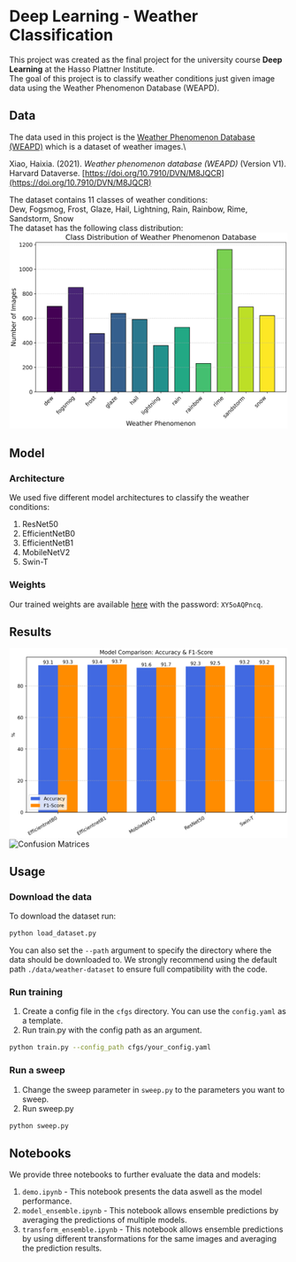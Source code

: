 # Deep Learning - Weather Classification
This project was created as the final project for the university course **Deep Learning** at the Hasso Plattner Institute.\
The goal of this project is to classify weather conditions just given image data using the Weather Phenomenon Database (WEAPD).

## Data
The data used in this project is the [Weather Phenomenon Database (WEAPD)](https://www.kaggle.com/datasets/jehanbhathena/weather-dataset/data) which is a dataset of weather images.\

Xiao, Haixia. (2021). *Weather phenomenon database (WEAPD)* (Version V1). Harvard Dataverse. [https://doi.org/10.7910/DVN/M8JQCR](https://doi.org/10.7910/DVN/M8JQCR)

The dataset contains 11 classes of weather conditions:\
Dew, Fogsmog, Frost, Glaze, Hail, Lightning, Rain, Rainbow, Rime, Sandstorm, Snow\
The dataset has the following class distribution:
![Class Distribution](plots/class_distribution.png)


## Model
### Architecture
We used five different model architectures to classify the weather conditions:
1. ResNet50
2. EfficientNetB0
3. EfficientNetB1
4. MobileNetV2
5. Swin-T

### Weights
Our trained weights are available [here](https://nextcloud.hpi.de/s/wyayfgaR7yJc8B4) with the password: `XY5oAQPncq`.

## Results
![Results](plots/model_performance.png)
![Confusion Matrices](plots/confusion_matrices.png)

## Usage
### Download the data
To download the dataset run:
```bash
python load_dataset.py
```
You can also set the `--path` argument to specify the directory where the data should be downloaded to. We strongly recommend using the default path `./data/weather-dataset` to ensure full compatibility with the code.

### Run training
1. Create a config file in the `cfgs` directory. You can use the `config.yaml` as a template.
2. Run train.py with the config path as an argument.
```bash
python train.py --config_path cfgs/your_config.yaml
```

### Run a sweep
1. Change the sweep parameter in `sweep.py` to the parameters you want to sweep.
2. Run sweep.py
```bash
python sweep.py
```

## Notebooks
We provide three notebooks to further evaluate the data and models:
1. `demo.ipynb` - This notebook presents the data aswell as the model performance.
2. `model_ensemble.ipynb` - This notebook allows ensemble predictions by averaging the predictions of multiple models.
3. `transform_ensemble.ipynb` - This notebook allows ensemble predictions by using different transformations for the same images and averaging the prediction results.
